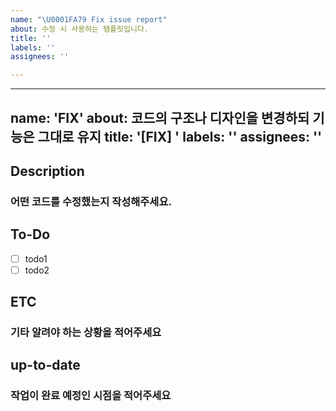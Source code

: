 ```yaml
---
name: "\U0001FA79 Fix issue report"
about: 수정 시 사용하는 템플릿입니다.
title: ''
labels: ''
assignees: ''

---
```


---
name: 'FIX'
about: 코드의 구조나 디자인을 변경하되 기능은 그대로 유지
title: '[FIX] '
labels: ''
assignees: ''
---
## Description
### 어떤 코드를 수정했는지 작성해주세요.
## To-Do
-   [ ] todo1
-   [ ] todo2
## ETC
### 기타 알려야 하는 상황을 적어주세요
## up-to-date
### 작업이 완료 예정인 시점을 적어주세요
